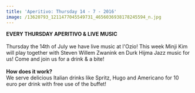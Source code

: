 ```yaml
---
title: 'Aperitivo: Thursday 14 - 7 - 2016'
image: /13620793_1211477045549731_4656036938178245594_n.jpg
---
```



**EVERY THURSDAY APERITIVO & LIVE MUSIC&nbsp;**
<br>
<br>Thursday the 14th of July we have live music at l'Ozio! This week Minji Kim will play together with Steven Willem Zwanink en Durk Hijma Jazz music for us! Come and join us for a drink & a bite!
<br>
<br>**How does it work?**
<br>We serve delicious Italian drinks like Spritz, Hugo and Americano for 10 euro per drink with free use of the buffet!